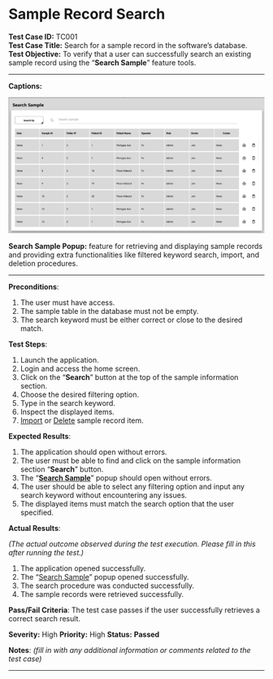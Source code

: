 # Sample Record Search

**Test Case ID:** TC001<br>
**Test Case Title:** Search for a sample record in the software’s database.<br>
**Test Objective:** To verify that a user can successfully search an existing sample record using the “**Search Sample**” feature tools.

---

**Captions:**

![**Search Sample Popup:** feature for retrieving and displaying sample records and providing extra functionalities like filtered keyword search, import, and deletion procedures. ](Sample%20Record%20Search%20a06a7588d2b6494fb3783ada686bffb3/Untitled.png)

**Search Sample Popup:** feature for retrieving and displaying sample records and providing extra functionalities like filtered keyword search, import, and deletion procedures. 

---

**Preconditions**:

1. The user must have access.
2. The sample table in the database must not be empty.
3. The search keyword must be either correct or close to the desired match.

**Test Steps**:

1. Launch the application.
2. Login and access the home screen.
3. Click on the “**Search**” button at the top of the sample information section. 
4. Choose the desired filtering option.
5. Type in the search keyword.
6. Inspect the displayed items.
7. [Import](../Home%20Screen%20Data%20Importing%20Tests%20723887868852425a9ec9269198ecdfd2/Sample%20Record%20Importing%20d84725faa4e0453587695a59c36261f0.md) or [Delete](../Home%20Screen%20Data%20Deletion%20Tests%20b8f06a0d7d754de49c2ee4d6a36a80e6/Sample%20Record%20Deletion%20f2488716684e4dd8977df1b4d278f0d4.md) sample record item.

**Expected Results**:

1. The application should open without errors.
2. The user must be able to find and click on the sample information section “**Search**” button.
3. The “**[Search Sample](Sample%20Record%20Search%20a06a7588d2b6494fb3783ada686bffb3.md)**” popup should open without errors.
4. The user should be able to select any filtering option and input any search keyword without encountering any issues.
5. The displayed items must match the search option that the user specified.

**Actual Results**:

*(The actual outcome observed during the test execution. Please fill in this after running the test.)*

1. The application opened successfully.
2. The “[Search Sample](Sample%20Record%20Search%20a06a7588d2b6494fb3783ada686bffb3.md)” popup opened successfully.
3. The search procedure was conducted successfully.
4. The sample records were retrieved successfully.

**Pass/Fail Criteria**:
The test case passes if the user successfully retrieves a correct search result.

**Severity:** High 
**Priority:** High
**Status:** **Passed**

**Notes**: *(fill in with any additional information or comments related to the test case)*

---
